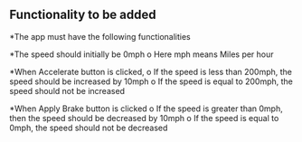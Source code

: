   Functionality to be added
-----------------------------

*The app must have the following functionalities

*The speed should initially be 0mph
 o Here mph means Miles per hour

*When Accelerate button is clicked,
 o If the speed is less than 200mph, the speed should be increased by 10mph
 o If the speed is equal to 200mph, the speed should not be increased
 
*When Apply Brake button is clicked
 o If the speed is greater than 0mph, then the speed should be decreased by 10mph
 o If the speed is equal to 0mph, the speed should not be decreased
